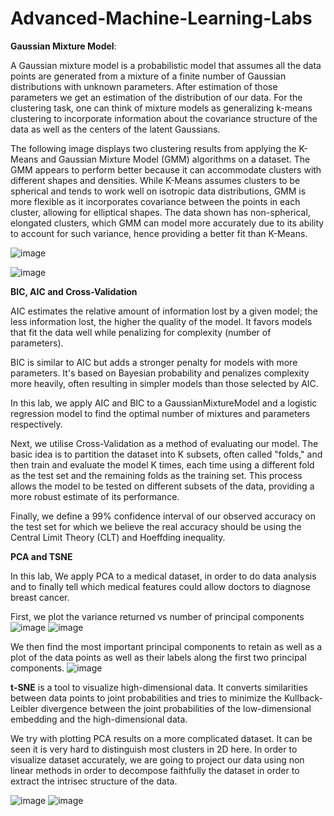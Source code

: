 # Advanced-Machine-Learning-Labs

**Gaussian Mixture Model**:

A Gaussian mixture model is a probabilistic model that assumes all the data points are generated from a mixture of a finite number of Gaussian distributions with unknown parameters. After estimation of those parameters we get an estimation of the distribution of our data. For the clustering task, one can think of mixture models as generalizing k-means clustering to incorporate information about the covariance structure of the data as well as the centers of the latent Gaussians.

The following image displays two clustering results from applying the K-Means and Gaussian Mixture Model (GMM) algorithms on a dataset. The GMM appears to perform better because it can accommodate clusters with different shapes and densities. While K-Means assumes clusters to be spherical and tends to work well on isotropic data distributions, GMM is more flexible as it incorporates covariance between the points in each cluster, allowing for elliptical shapes. The data shown has non-spherical, elongated clusters, which GMM can model more accurately due to its ability to account for such variance, hence providing a better fit than K-Means.

![image](https://github.com/N1thin24/Advanced-Machine-Learning-Labs/assets/107985125/d830880c-c60a-492e-806a-21aa64ed9ef9)

![image](https://github.com/N1thin24/Advanced-Machine-Learning-Labs/assets/107985125/f6eb06f8-a10b-4146-b64f-d23e88ff647c)

**BIC, AIC and Cross-Validation**

AIC estimates the relative amount of information lost by a given model; the less information lost, the higher the quality of the model. It favors models that fit the data well while penalizing for complexity (number of parameters).

BIC is similar to AIC but adds a stronger penalty for models with more parameters. It's based on Bayesian probability and penalizes complexity more heavily, often resulting in simpler models than those selected by AIC.

In this lab, we apply AIC and BIC to a GaussianMixtureModel and a logistic regression model to find the optimal number of mixtures and parameters respectively.

Next, we utilise Cross-Validation as a method of evaluating our model. The basic idea is to partition the dataset into K subsets, often called "folds," and then train and evaluate the model K times, each time using a different fold as the test set and the remaining folds as the training set. This process allows the model to be tested on different subsets of the data, providing a more robust estimate of its performance.

Finally, we define a 99% confidence interval of our observed accuracy on the test set for which we believe the real accuracy should be using the Central Limit Theory (CLT) and Hoeffding inequality.


**PCA and TSNE**

In this lab, We apply PCA to a medical dataset, in order to do data analysis and to finally tell which medical features could allow doctors to diagnose breast cancer.

First, we plot the variance returned vs number of principal components
![image](https://github.com/N1thin24/Advanced-Machine-Learning-Labs/assets/107985125/d9064b3c-73c0-46de-be2e-941d698f9a31)
![image](https://github.com/N1thin24/Advanced-Machine-Learning-Labs/assets/107985125/95a5ed21-6e7b-4f84-9a36-4e2023a0020a)
 
We then find the most important principal components to retain as well as a plot of the data points as well as their labels along the first two principal components.
![image](https://github.com/N1thin24/Advanced-Machine-Learning-Labs/assets/107985125/6a6755e3-f012-4091-a04b-4ef83a9459a5)

**t-SNE** is a tool to visualize high-dimensional data. It converts similarities between data points to joint probabilities and tries to minimize the Kullback-Leibler divergence between the joint probabilities of the low-dimensional embedding and the high-dimensional data.

We try with plotting PCA results on a more complicated dataset. It can be seen it is very hard to distinguish most clusters in 2D here.
In order to visualize dataset accurately, we are going to project our data using non linear methods in order to decompose faithfully the dataset in order to extract the intrisec structure of the data.

![image](https://github.com/N1thin24/Advanced-Machine-Learning-Labs/assets/107985125/b110d279-c0d3-4779-9344-588a498d0d2e)
![image](https://github.com/N1thin24/Advanced-Machine-Learning-Labs/assets/107985125/0b552aa9-6d95-4cf4-8704-2bdfcabad61a)




